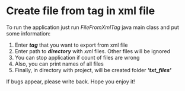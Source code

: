 # Create file from tag in xml file
To run the application just run *FileFromXmlTag* java main class and put some information:<br>
1. Enter ***tag*** that you want to export from xml file
2. Enter path to ***directory*** with *xml* files. Other files will be ignored
3. You can stop application if count of files are wrong
4. Also, you can print names of all files
5. Finally, in directory with project, will be created folder ***'txt_files'***

If bugs appear, please write back. Hope you enjoy it!

